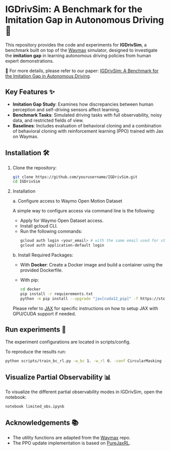 # IGDrivSim: A Benchmark for the Imitation Gap in Autonomous Driving 🚗

This repository provides the code and experiments for **IGDrivSim**, a benchmark built on top of the [Waymax](https://github.com/waymo-research/waymax.git) simulator, designed to investigate the **imitation gap** in learning autonomous driving policies from human expert demonstrations.

📄 For more details, please refer to our paper: [IGDrivSim: A Benchmark for the Imitation Gap in Autonomous Driving](https://web3.arxiv.org/abs/2411.04653).

## Key Features ✨
- **Imitation Gap Study**: Examines how discrepancies between human perception and self-driving sensors affect learning.
- **Benchmark Tasks**: Simulated driving tasks with full observability, noisy data, and restricted fields of view.
- **Baselines**: Includes evaluation of behavioral cloning and a combination of behavioral cloning with reinforcement learning (PPO) trained with Jax on Waymax.

## Installation 🛠️

1. Clone the repository:
   ```bash
   git clone https://github.com/yourusername/IGDrivSim.git
   cd IGDrivSim

2. Installation

   a. Configure access to Waymo Open Motion Dataset

   A simple way to configure access via command line is the following:

   - Apply for Waymo Open Dataset access.
   - Install gcloud CLI.
   - Run the following commands:
      ```bash
      gcloud auth login <your_email> # with the same email used for step 1.
      gcloud auth application-default login

   b. Install Required Packages:

   - With **Docker**: Create a Docker image and build a container using the provided Dockerfile.

   - With pip:
      ```bash
      cd docker
      pip install -r requierements.txt
      python -m pip install --upgrade "jax[cuda12_pip]" -f https://storage.googleapis.com/jax-releases/jax_cuda_releases.html

   Please refer to [JAX](https://github.com/google/jax#installation) for specific instructions on how to setup JAX with GPU/CUDA support if needed.

## Run experiments 🔄

The experiment configurations are located in scripts/config.

To reproduce the results run:
   ```bash
   python scripts/train_bc_rl.py -w_bc 1. -w_rl 0. -conf CircularMasking --radius 4
   ```

## Visualize Partial Observability 📊

To visualize the different partial observability modes in IGDrivSim, open the notebook:
   ```bash
   notebook limited_obs.ipynb
   ```
## Acknowledgements 📚

* The utility functions are adapted from the [Waymax](https://github.com/waymo-research/waymax.git) repo.
* The PPO update implementation is based on [PureJaxRL](https://github.com/luchris429/purejaxrl).


